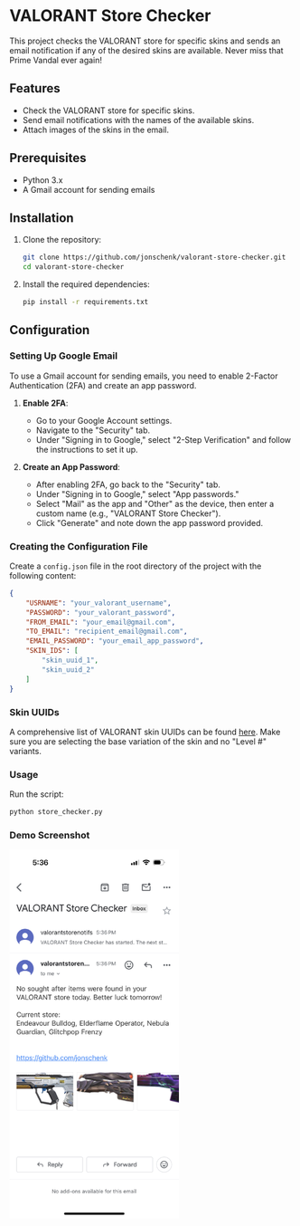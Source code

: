 # VALORANT Store Checker

This project checks the VALORANT store for specific skins and sends an email notification if any of the desired skins are available. Never miss that Prime Vandal ever again!

## Features

- Check the VALORANT store for specific skins.
- Send email notifications with the names of the available skins.
- Attach images of the skins in the email.

## Prerequisites

- Python 3.x
- A Gmail account for sending emails

## Installation

1. Clone the repository:

    ```sh
    git clone https://github.com/jonschenk/valorant-store-checker.git
    cd valorant-store-checker
    ```

2. Install the required dependencies:

    ```sh
    pip install -r requirements.txt
    ```

## Configuration

### Setting Up Google Email

To use a Gmail account for sending emails, you need to enable 2-Factor Authentication (2FA) and create an app password.

1. **Enable 2FA**:
    - Go to your Google Account settings.
    - Navigate to the "Security" tab.
    - Under "Signing in to Google," select "2-Step Verification" and follow the instructions to set it up.

2. **Create an App Password**:
    - After enabling 2FA, go back to the "Security" tab.
    - Under "Signing in to Google," select "App passwords."
    - Select "Mail" as the app and "Other" as the device, then enter a custom name (e.g., "VALORANT Store Checker").
    - Click "Generate" and note down the app password provided.

### Creating the Configuration File

Create a `config.json` file in the root directory of the project with the following content:

```json
{
    "USRNAME": "your_valorant_username",
    "PASSWORD": "your_valorant_password",
    "FROM_EMAIL": "your_email@gmail.com",
    "TO_EMAIL": "recipient_email@gmail.com",
    "EMAIL_PASSWORD": "your_email_app_password",
    "SKIN_IDS": [
        "skin_uuid_1",
        "skin_uuid_2"
    ]
}

```

### Skin UUIDs

A comprehensive list of VALORANT skin UUIDs can be found [here](https://gist.github.com/clap-dev/fdef6cf3a689a6da2cef7da90c36adfb). Make sure you are selecting the base variation of the skin and no "Level #" variants.

### Usage

Run the script:
```sh
python store_checker.py
```

### Demo Screenshot
<img src="IMG_3966.png" alt="Screenshot" width="300"/>